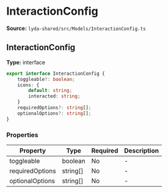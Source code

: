 # InteractionConfig

**Source:** `lyda-shared/src/Models/InteractionConfig.ts`

## InteractionConfig

**Type:** interface

```typescript
export interface InteractionConfig {
    toggleable?: boolean;
    icons: {
        default: string;
        interacted: string;
    }
    requiredOptions?: string[];
    optionalOptions?: string[];
}
```

### Properties

| Property | Type | Required | Description |
|----------|------|----------|-------------|
| toggleable | boolean | No | - |
| requiredOptions | string[] | No | - |
| optionalOptions | string[] | No | - |

